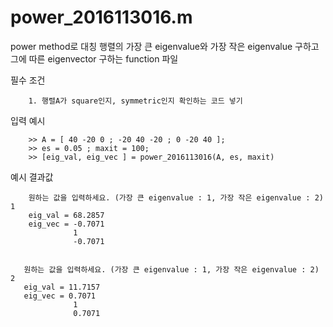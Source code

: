 

# power_2016113016.m

power method로 대칭 행렬의 가장 큰 eigenvalue와 가장 작은 eigenvalue 구하고 그에 따른 eigenvector 구하는 function 파일

필수 조건

        1. 행렬A가 square인지, symmetric인지 확인하는 코드 넣기

입력 예시

        >> A = [ 40 -20 0 ; -20 40 -20 ; 0 -20 40 ];
        >> es = 0.05 ; maxit = 100;
        >> [eig_val, eig_vec ] = power_2016113016(A, es, maxit)
        
 
 예시 결과값
        
        원하는 값을 입력하세요. (가장 큰 eigenvalue : 1, 가장 작은 eigenvalue : 2) 1
        eig_val = 68.2857
        eig_vec = -0.7071
                  1 
                  -0.7071
                  
       
       원하는 값을 입력하세요. (가장 큰 eigenvalue : 1, 가장 작은 eigenvalue : 2) 2
       eig_val = 11.7157 
       eig_vec = 0.7071    
                  1
                  0.7071
        
